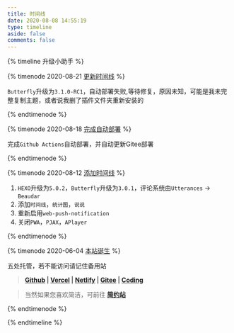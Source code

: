 ```yaml
---
title: 时间线
date: 2020-08-08 14:55:19
type: timeline
aside: false
comments: false
---
```


{% timeline 升级小助手 %}

{% timenode 2020-08-21 [更新时间线](https://ccknbc.github.io) %}

`Butterfly`升级为`3.1.0-RC1`，自动部署失败,等待修复，原因未知，可能是我未完整复制主题，或者说我删了插件文件夹重新安装的

{% endtimenode %}

{% timenode 2020-08-18 [完成自动部署](https://ccknbc.github.io) %}

完成`Github Actions`自动部署，并自动更新Gitee部署

{% endtimenode %}

{% timenode 2020-08-12 [添加时间线](https://ccknbc.github.io) %}

1. `HEXO`升级为`5.0.2`，`Butterfly`升级为`3.0.1`，评论系统由`Utterances` -> `Beaudar`
2. 添加`时间线`，`统计图`，`说说`
3. 重新启用`web-push-notification`
4. 关闭`PWA`，`PJAX`，`APlayer`

{% endtimenode %}

{% timenode 2020-06-04 [本站诞生](https://ccknbc.github.io) %}

五处托管，若不能访问请记住备用站

> **[Github](https://ccknbc.github.io/) | [Vercel](https://ccknbc.gitee.io/) | [Netlify](https://blog-ccknbc.netlify.app/) | [Gitee](https://ccknbc.gitee.io/) | [Coding](https://y0znz6.coding-pages.com/)**

> 当然如果您喜欢简洁，可前往 **[简约站](https://8dx09s.coding-pages.com)**

{% endtimenode %}

{% endtimeline %}